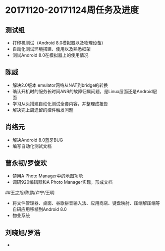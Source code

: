 # 20171120-20171124周任务及进度

## 测试组
- 打印机测试（Android 8.0模拟器以及物理设备）
- 自动化测试环境搭建、使用以及熟悉框架
- 测试Android 8.0在模拟器上的使用情况

## 陈威
- 解决2.0版本 emulator网络从NAT到bridge的转换
- 确认开机时的服务长时间ANR的故障归属问题，是Linux层面还是Android层面
- 学习从头搭建自动化测试全套内容，并整理成报告
- 解决完上周遗留的控件触发问题

## 肖络元
- 解决Android 8.0蓝牙BUG
- 编写自动化测试文档

## 曹永韧/罗俊欢
- 禁用A Photo Manager中的地图功能
- 调研920编辑器和A Photo Manager实现，形成文档

##王之旭/陈鹏/卢宁/王明
- 将文件管理器、桌面、谷歌拼音输入法、应用商店、键盘映射、压缩解压缩等自研应用移植到Android 8.0
- 物业系统

## 刘晓旭/罗浩
- 

